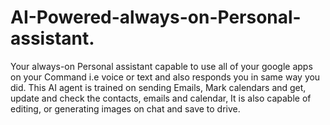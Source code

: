 # AI-Powered-always-on-Personal-assistant.
Your always-on Personal assistant capable to use all of your google apps on your Command i.e voice or text and also responds you in same way you did. This AI agent is trained on sending Emails, Mark calendars and get, update and check the contacts, emails and calendar, It is also capable of editing, or generating images on chat and save to drive.
